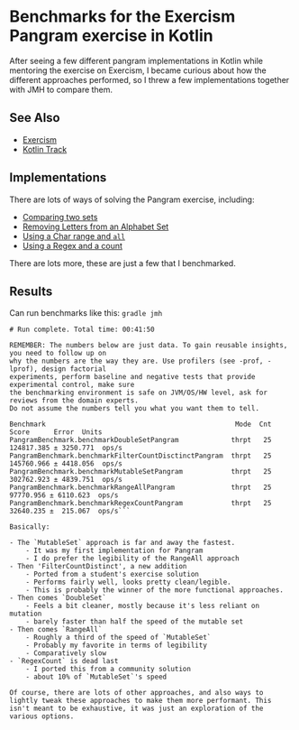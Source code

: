 # Benchmarks for the Exercism Pangram exercise in Kotlin

After seeing a few different pangram implementations in Kotlin while mentoring the exercise on Exercism, I became curious about how the different approaches performed, so I threw a few implementations together with JMH to compare them.

## See Also

* [Exercism](http://exercism.io)
* [Kotlin Track](https://exercism.io/tracks/kotlin)

## Implementations

There are lots of ways of solving the Pangram exercise, including:

- [Comparing two sets](src/main/kotlin/DoubleSetPangram.kt) 
- [Removing Letters from an Alphabet Set](src/main/kotlin/MutableSetPangram.kt)
- [Using a Char range and `all`](src/main/kotlin/RangeAllPangram.kt)
- [Using a Regex and a count](src/main/kotlin/RegexCountPangram.kt) 

There are lots more, these are just a few that I benchmarked.

## Results

Can run benchmarks like this: `gradle jmh`

```
# Run complete. Total time: 00:41:50

REMEMBER: The numbers below are just data. To gain reusable insights, you need to follow up on
why the numbers are the way they are. Use profilers (see -prof, -lprof), design factorial
experiments, perform baseline and negative tests that provide experimental control, make sure
the benchmarking environment is safe on JVM/OS/HW level, ask for reviews from the domain experts.
Do not assume the numbers tell you what you want them to tell.

Benchmark                                               Mode  Cnt       Score      Error  Units
PangramBenchmark.benchmarkDoubleSetPangram             thrpt   25  124817.385 ± 3250.771  ops/s
PangramBenchmark.benchmarkFilterCountDisctinctPangram  thrpt   25  145760.966 ± 4418.056  ops/s
PangramBenchmark.benchmarkMutableSetPangram            thrpt   25  302762.923 ± 4839.751  ops/s
PangramBenchmark.benchmarkRangeAllPangram              thrpt   25   97770.956 ± 6110.623  ops/s
PangramBenchmark.benchmarkRegexCountPangram            thrpt   25   32640.235 ±  215.067  ops/s```

Basically:

- The `MutableSet` approach is far and away the fastest.
    - It was my first implementation for Pangram
    - I do prefer the legibility of the RangeAll approach
- Then 'FilterCountDistinct', a new addition
    - Ported from a student's exercise solution
    - Performs fairly well, looks pretty clean/legible.
    - This is probably the winner of the more functional approaches.
- Then comes `DoubleSet`
    - Feels a bit cleaner, mostly because it's less reliant on mutation
    - barely faster than half the speed of the mutable set
- Then comes `RangeAll`
    - Roughly a third of the speed of `MutableSet`
    - Probably my favorite in terms of legibility
    - Comparatively slow
- `RegexCount` is dead last
    - I ported this from a community solution
    - about 10% of `MutableSet`'s speed

Of course, there are lots of other approaches, and also ways to lightly tweak these approaches to make them more performant. This isn't meant to be exhaustive, it was just an exploration of the various options.
